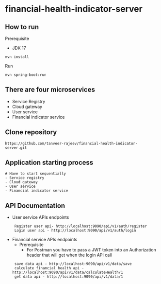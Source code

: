 # financial-health-indicator-server

## How to run

Prerequisite

* JDK 17

```
mvn install
```

Run

```
mvn spring-boot:run
```

## There are four microservices
- Service Registry
- Cloud gateway
- User service
- Financial indicator service

## Clone repository
  ```
  https://github.com/tanveer-rajeev/financial-health-indicator-server.git
  ```
## Application starting process
  ```
  # Have to start sequentially
  - Service registry
  - Cloud gateway
  - User service
  - Financial indicator service
  ```
## API Documentation
- User service APIs endpoints
  ```
   Register user api- http://localhost:9090/api/v1/auth/register
   Login user api - http://localhost:9090/api/v1/auth/login
  ```
- Financial service APIs endpoints
  - Prerequisite
     - For Postman you have to pass a JWT token into an Authorization header that will get when the login API call
  ```
   save data api - http://localhost:9090/api/v1/data/save
   calculate financial health api - http://localhost:9090/api/v1/data/calculateHealth/1
   get data api - http://localhost:9090/api/v1/data/1
  ```

